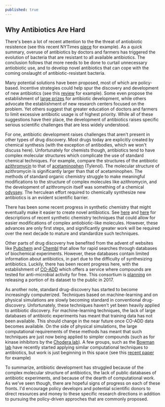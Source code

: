 ```yaml
---
published: true
---
```

## Why Antibiotics Are Hard

There's been a lot of recent attention to the the threat of antiobiotic resistence (see this recent NYTimes [piece](http://www.nytimes.com/2016/05/27/health/infection-raises-specter-of-superbugs-resistant-to-all-antibiotics.html?_r=0) for example). As a quick summary, overuse of antibiotics by doctors and farmers has triggered the evolution of bacteria that are resistant to all available antibiotics. The conclusion follows that more needs to be done to curtail unnecessary antiobiotic use, and to develop novel antibiotics that can cope with the coming onslaught of antibiotic-resistant bacteria.

Many potential solutions have been proposed, most of which are policy-based. Incentive strategies could help spur the discovery and development of new antibiotics (see this [review](http://www.nature.com/ja/journal/v69/n2/full/ja201598a.html) for example). Some even propose the establishment of [large prizes](http://blogs.sciencemag.org/pipeline/archives/2015/02/24/an_antibiotic_discovery_prize) for antibiotic development, while others advocate the establishment of new research centers focused on the problem. Yet others suggest that greater education of doctors and farmers to limit excessive antibiotic usage is of highest priority. While all of these suggestions have their place, the development of antibiotics raises specific serious scientific challenges that are less widely understood.

For one, antibiotic development raises challenges that aren't present in other types of drug discovery. Most drugs today are explicitly created by chemical synthesis (with the exception of antibodies, which we won't discuss here). Unfortunately for chemists though, antibiotics tend to have complex molecular structures which complicate the use of standard chemical techniques. For example, compare the structures of the antibiotic [azithromycin](https://en.wikipedia.org/wiki/Azithromycin#History) to that of [acetaminophen](https://en.wikipedia.org/wiki/Paracetamol) (Tylenol). The molecular structure of azithromycin is significantly larger than that of acetaminophen. The methods of standard organic chemistry struggle to make meaningful modifications to the structure of complex molecules like azithromycin, and the development of azithromycin itself was something of a chemical [odyssey](http://hrcak.srce.hr/index.php?show=clanak&id_clanak_jezik=110890&lang=en). The herculean effort required to chemically synthesize new antibiotics is an evident scientific barrier.

There has been some recent progress in synthetic chemistry that might eventually make it easier to create novel antibiotics. See [here](http://blogs.sciencemag.org/pipeline/archives/2016/05/19/antibiotics-from-scratch) and [here](http://blogs.sciencemag.org/pipeline/archives/2015/03/12/the_end_of_synthesis) for descriptions of recent synthetic chemistry techniques that could allow for easier modifications of complex antiobiotic-like molecules. However, these advances are only first steps, and significantly greater work will be required over the next decade to mature and standardize such techniques.

Other parts of drug discovery hve benefited from the advent of websites like [Pubchem](http://pubchem.ncbi.nlm.nih.gov/search/) and [Chembl](https://www.ebi.ac.uk/chembl/) that allow for rapid searches through databases of biochemical experiments. However, these databases contain limited information about antibiotics, in part due to the difficulty of synthesizing antibiotics. Luckily, there has been recent progress here, with the establishment of [CO-ADD](http://www.co-add.org/) which offers a service where compounds are tested for anti-microbial activity for free. This consortium is [planning](http://blogs.sciencemag.org/pipeline/archives/2016/05/20/want-your-compounds-tested-against-pathogens-for-free) on releasing a portion of its dataset to the public in 2017.

As another note, standard drug-discovery has started to become increasingly computerized. Techniques based on machine-learning and on physical simulations are slowly becoming standard in conventional drug-discovery. Unfortunately, these techniques haven't yet been heavily applied to antibiotic discovery. For machine-learning techniques, the lack of large databases of antibiotic experiments has meant that training data has not been available. This should change in the near future once CO-ADD data becomes available. On the side of physical simulations, the large computational requirements of these methods has meant that such techniques are just now being applied to simpler compounds (such as for kinase inhibitors by the [Chodera lab](http://www.choderalab.org/)). A few groups, such as the [Bowman lab](http://bowmanlab.biochem.wustl.edu/) have recently started applying similar computational techniques to antibiotics, but work is just beginning in this space (see this [recent paper](http://pubs.rsc.org/en/content/articlepdf/2016/md/c5md00325c) for example)

To summarize, antibiotic development has struggled because of the complex molecular structure of antibiotics, the lack of public databases of antibiotic experiments, and because of the dearth of computational work. As we've seen though, there are hopeful signs of progress on each of these fronts. I'd encourage policy developrs and potential scientific donors to direct resources and money to these specific research directions in addition to pursuing the policy-driven approches that are commonly proposed.
